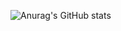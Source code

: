 ![Anurag's GitHub stats](https://github-readme-stats.vercel.app/api?username=esthergargal&show_icons=true&theme=tokyonight)
